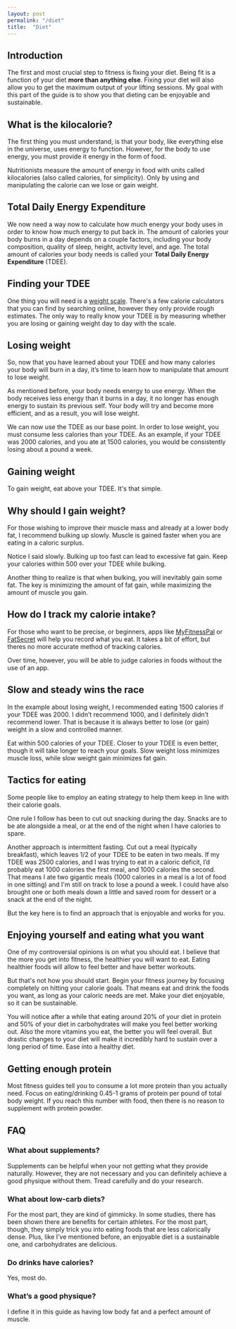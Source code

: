 ```yaml
---
layout: post
permalink: "/diet"
title:  "Diet"
---
```


## Introduction

The first and most crucial step to fitness is fixing your diet. Being fit is a function of your diet **more than anything else**. Fixing your diet will also allow you to get the maximum output of your lifting sessions. My goal with this part of the guide is to show you that dieting can be enjoyable and sustainable.

## What is the kilocalorie?

The first thing you must understand, is that your body, like everything else in the universe, uses energy to function. However, for the body to use energy, you must provide it energy in the form of food.

Nutritionists measure the amount of energy in food with units called kilocalories (also called calories, for simplicity). Only by using and manipulating the calorie can we lose or gain weight.

## Total Daily Energy Expenditure

We now need a way now to calculate how much energy your body uses in order to know how much energy to put back in. The amount of calories your body burns in a day depends on a couple factors, including your body composition, quality of sleep, height, activity level, and age. The total amount of calories your body needs is called your **Total Daily Energy Expenditure** (TDEE).

## Finding your TDEE

One thing you will need is a [weight scale](https://www.amazon.com/gp/product/B00F3J9G1W/ref=as_li_tl?ie=UTF8&camp=1789&creative=9325&creativeASIN=B00F3J9G1W&linkCode=as2&tag=hartsguide-20&linkId=ea307dbfdfffbe12d48d18c3d6bcaed2). There's a few calorie calculators that you can find by searching online, however they only provide rough estimates. The only way to really know your TDEE is by measuring whether you are losing or gaining weight day to day with the scale.

## Losing weight

So, now that you have learned about your TDEE and how many calories your body will burn in a day, it’s time to learn how to manipulate that amount to lose weight.

As mentioned before, your body needs energy to use energy. When the body receives less energy than it burns in a day, it no longer has enough energy to sustain its previous self. Your body will try and become more efficient, and as a result, you will lose weight.

We can now use the TDEE as our base point. In order to lose weight, you must consume less calories than your TDEE. As an example, if your TDEE was 2000 calories, and you ate at 1500 calories, you would be consistently losing about a pound a week.

## Gaining weight

To gain weight, eat above your TDEE. It's that simple.

## Why should I gain weight?

For those wishing to improve their muscle mass and already at a lower body fat, I recommend bulking up slowly. Muscle is gained faster when you are eating in a caloric surplus.

Notice I said slowly. Bulking up too fast can lead to excessive fat gain. Keep your calories within 500 over your TDEE while bulking.

Another thing to realize is that when bulking, you will inevitably gain some fat. The key is minimizing the amount of fat gain, while maximizing the amount of muscle you gain.

## How do I track my calorie intake?

For those who want to be precise, or beginners, apps like [MyFitnessPal](//www.myfitnesspal.com) or [FatSecret](//www.fatsecret.com) will help you record what you eat. It takes a bit of effort, but theres no more accurate method of tracking calories.

Over time, however, you will be able to judge calories in foods without the use of an app.

## Slow and steady wins the race

In the example about losing weight, I recommended eating 1500 calories if your TDEE was 2000. I didn’t recommend 1000, and I definitely didn’t recommend lower. That is because it is always better to lose (or gain) weight in a slow and controlled manner.

Eat within 500 calories of your TDEE. Closer to your TDEE is even better, though it will take longer to reach your goals. Slow weight loss minimizes muscle loss, while slow weight gain minimizes fat gain.

## Tactics for eating

Some people like to employ an eating strategy to help them keep in line with their calorie goals.

One rule I follow has been to cut out snacking during the day. Snacks are to be ate alongside a meal, or at the end of the night when I have calories to spare.

Another approach is intermittent fasting. Cut out a meal (typically breakfast), which leaves 1/2 of your TDEE to be eaten in two meals. If my TDEE was 2500 calories, and I was trying to eat in a caloric deficit, I’d probably eat 1000 calories the first meal, and 1000 calories the second. That means I ate two gigantic meals (1000 calories in a meal is a lot of food in one sitting) and I'm still on track to lose a pound a week. I could have also brought one or both meals down a little and saved room for dessert or a snack at the end of the night.

But the key here is to find an approach that is enjoyable and works for you.

## Enjoying yourself and eating what you want

One of my controversial opinions is on what you should eat. I believe that the more you get into fitness, the healthier you will want to eat. Eating healthier foods will allow to feel better and have better workouts.

But that's not how you should start. Begin your fitness journey by focusing completely on hitting your calorie goals. That means eat and drink the foods you want, as long as your caloric needs are met. Make your diet enjoyable, so it can be sustainable.

You will notice after a while that eating around 20% of your diet in protein and 50% of your diet in carbohydrates will make you feel better working out. Also the more vitamins you eat, the better you will feel overall. But drastic changes to your diet will make it incredibly hard to sustain over a long period of time. Ease into a healthy diet.

## Getting enough protein

Most fitness guides tell you to consume a lot more protein than you actually need. Focus on eating/drinking 0.45-1 grams of protein per pound of total body weight. If you reach this number with food, then there is no reason to supplement with protein powder.

## FAQ

### What about supplements?

Supplements can be helpful when your not getting what they provide naturally. However, they are not necessary and you can definitely achieve a good physique without them. Tread carefully and do your research.

### What about low-carb diets?

For the most part, they are kind of gimmicky. In some studies, there has been shown there are benefits for certain athletes. For the most part, though, they simply trick you into eating foods that are less calorically dense. Plus, like I’ve mentioned before, an enjoyable diet is a sustainable one, and carbohydrates are delicious.

### Do drinks have calories?

Yes, most do.

### What’s a good physique?

I define it in this guide as having low body fat and a perfect amount of muscle.
